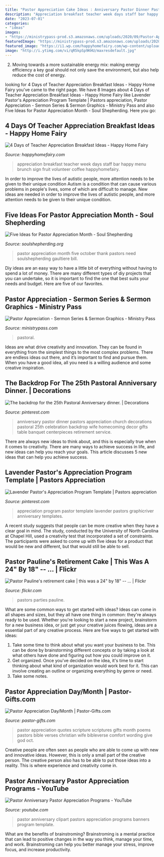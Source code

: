 ```yaml
---
title: "Pastor Appreciation Cake Ideas : Anniversary Pastor Dinner Pastors Appreciation Church Decorations Pastoral 25th Celebration Backdrop Wife Homecoming Decor Gifts Table Banquet Centerpieces Retirement Service"
description: "Appreciation breakfast teacher week days staff bar happy menu brunch sign fruit volunteer coffee happyhomefairy"
date: "2023-07-01"
categories:
- "ideas"
images:
- "https://ministrypass-prod.s3.amazonaws.com/uploads/2020/09/Pastor-Appreciation_Title-slide-1.jpg"
featuredImage: "https://ministrypass-prod.s3.amazonaws.com/uploads/2020/09/Pastor-Appreciation_Title-slide-1.jpg"
featured_image: "https://i1.wp.com/happyhomefairy.com/wp-content/uploads/2016/08/teacher-appreciation-breakfast9.jpg?resize=1024%2C768&amp;ssl=1"
image: "http://i.ytimg.com/vi/qR5kpSp9KHU/maxresdefault.jpg"
---
```



2. Moving towards a more sustainable energy mix: making energy efficiency a key goal should not only save the environment, but also help reduce the cost of energy.

	

		
looking for 4 Days of Teacher Appreciation Breakfast Ideas - Happy Home Fairy you've came to the right page. We have 8 Images about 4 Days of Teacher Appreciation Breakfast Ideas - Happy Home Fairy like Lavender Pastor&#039;s Appreciation Program Template | Pastors appreciation, Pastor Appreciation - Sermon Series &amp; Sermon Graphics - Ministry Pass and also Five Ideas for Pastor Appreciation Month - Soul Shepherding. Here you go:
		
    
## 4 Days Of Teacher Appreciation Breakfast Ideas - Happy Home Fairy

<img loading=lazy src="https://i1.wp.com/happyhomefairy.com/wp-content/uploads/2016/08/teacher-appreciation-breakfast9.jpg?resize=1024%2C768&amp;ssl=1" onerror="this.onerror=null;this.src='https://tse2.mm.bing.net/th?id=OIP.P9IHtY4M6pEAxyw3bo26pAHaFj&amp;pid=15.1';" alt="4 Days of Teacher Appreciation Breakfast Ideas - Happy Home Fairy">

_Source: happyhomefairy.com_

>appreciation breakfast teacher week days staff bar happy menu brunch sign fruit volunteer coffee happyhomefairy. 

	

In order to improve the lives of autistic people, more attention needs to be given to their unique condition
Autism is a condition that can cause various problems in people's lives, some of which are difficult to manage. New ideas are needed in order to improve the lives of autistic people, and more attention needs to be given to their unique condition.

    
## Five Ideas For Pastor Appreciation Month - Soul Shepherding

<img loading=lazy src="http://www.soulshepherding.org/wp-content/uploads/IMG_1801.jpg" onerror="this.onerror=null;this.src='https://tse2.mm.bing.net/th?id=OIP.ftYzW9Sdwub9-qheCyjVMgHaHa&amp;pid=15.1';" alt="Five Ideas for Pastor Appreciation Month - Soul Shepherding">

_Source: soulshepherding.org_

>pastor appreciation month five october thank pastors need soulshepherding gaultiere bill. 

	

Diy ideas are an easy way to have a little bit of everything without having to spend a lot of money. There are many different types of diy projects that you can undertake, so it is important to find the one that best suits your needs and budget. Here are five of our favorites.

    
## Pastor Appreciation - Sermon Series &amp; Sermon Graphics - Ministry Pass

<img loading=lazy src="https://ministrypass-prod.s3.amazonaws.com/uploads/2020/09/Pastor-Appreciation_Title-slide-1.jpg" onerror="this.onerror=null;this.src='https://tse2.mm.bing.net/th?id=OIP.3CKDSWAa1StXNctI3_lmEAHaEK&amp;pid=15.1';" alt="Pastor Appreciation - Sermon Series &amp; Sermon Graphics - Ministry Pass">

_Source: ministrypass.com_

>pastoral. 

	

Ideas are what drive creativity and innovation. They can be found in everything from the simplest things to the most complex problems. There are endless ideas out there, and it’s important to find and pursue them. When you have a good idea, all you need is a willing audience and some creative inspiration.

    
## The Backdrop For The 25th Pastoral Anniversary Dinner. | Decorations

<img loading=lazy src="https://i.pinimg.com/736x/52/e6/69/52e66951273d5b82b9d19a2517eb361f--pastor-anniversary-anniversary-dinner.jpg?b=t" onerror="this.onerror=null;this.src='https://tse3.mm.bing.net/th?id=OIP.XoZSRKwHY7tMsV0OSit-gwHaJ6&amp;pid=15.1';" alt="The backdrop for the 25th Pastoral Anniversary dinner. | Decorations">

_Source: pinterest.com_

>anniversary pastor dinner pastors appreciation church decorations pastoral 25th celebration backdrop wife homecoming decor gifts table banquet centerpieces retirement service. 

	

There are always new ideas to think about, and this is especially true when it comes to creativity. There are many ways to achieve success in life, and new ideas can help you reach your goals. This article discusses 5 new ideas that can help you achieve success.

    
## Lavender Pastor&#039;s Appreciation Program Template | Pastors Appreciation

<img loading=lazy src="https://i.pinimg.com/736x/ff/6e/d1/ff6ed1854c1c960a8176fefed43d9086--program-template-print-templates.jpg" onerror="this.onerror=null;this.src='https://tse2.mm.bing.net/th?id=OIP.7U1p4UmQg4vI2j2xmQ-9WgHaVW&amp;pid=15.1';" alt="Lavender Pastor&#039;s Appreciation Program Template | Pastors appreciation">

_Source: pinterest.com_

>appreciation program pastor template lavender pastors graphicriver anniversary templates. 

	

A recent study suggests that people can be more creative when they have a clear goal in mind. The study, conducted by the University of North Carolina at Chapel Hill, used a creativity test that incorporated a set of constraints. The participants were asked to come up with five ideas for a product that would be new and different, but that would still be able to sell.

    
## Pastor Pauline&#039;s Retirement Cake | This Was A 24&quot; By 18&quot; -- … | Flickr

<img loading=lazy src="https://c2.staticflickr.com/8/7101/7360494222_93328ba4bb_b.jpg" onerror="this.onerror=null;this.src='https://tse4.mm.bing.net/th?id=OIP.4_JuMLtuyZqWNdtjWMcFkgHaF7&amp;pid=15.1';" alt="Pastor Pauline&#039;s retirement cake | this was a 24&quot; by 18&quot; -- … | Flickr">

_Source: flickr.com_

>pastors parties pauline. 

	

What are some common ways to get started with ideas?
Ideas can come in all shapes and sizes, but they all have one thing in common: they're always ready to be used. Whether you're looking to start a new project, brainstorm for a new business idea, or just get your creative juices flowing, ideas are a essential part of any creative process. Here are five ways to get started with ideas: 
1. Take some time to think about what you want your business to be. This can be done by brainstorming different concepts or by taking a look at what others have done and figuring out how you could improve on it. 
2. Get organized. Once you've decided on the idea, it's time to start thinking about what kind of organization would work best for it. This can involve creating an outline or organizing everything by genre or need. 
3. Take some notes.

    
## Pastor Appreciation Day/Month | Pastor-Gifts.com

<img loading=lazy src="https://www.pastor-gifts.com/wp-content/uploads/2015/07/pastor-appreciation-daymonth-2-600x315.jpg" onerror="this.onerror=null;this.src='https://tse4.mm.bing.net/th?id=OIP.aVcZr_SP9HLQjkRbCyLSpgHaD4&amp;pid=15.1';" alt="Pastor Appreciation Day/Month | Pastor-Gifts.com">

_Source: pastor-gifts.com_

>pastor appreciation quotes scripture scriptures gifts month poems pastors bible verses christian wife bibleverse comfort wording give god oct. 

	

Creative people are often seen as people who are able to come up with new and innovative ideas. However, this is only a small part of the creative person. The creative person also has to be able to put those ideas into a reality. This is where experience and creativity come in.

    
## Pastor Anniversary Pastor Appreciation Programs - YouTube

<img loading=lazy src="http://i.ytimg.com/vi/qR5kpSp9KHU/maxresdefault.jpg" onerror="this.onerror=null;this.src='https://tse3.mm.bing.net/th?id=OIP.cW053SmtqSGarOUJ05I2_gHaEK&amp;pid=15.1';" alt="Pastor Anniversary Pastor Appreciation Programs - YouTube">

_Source: youtube.com_

>pastor anniversary clipart pastors appreciation programs banners program template. 

	

What are the benefits of brainstroming?
Brainstroming is a mental practice that can lead to positive changes in the way you think, manage your time, and work. Brainstroming can help you better manage your stress, improve focus, and increase productivity.

